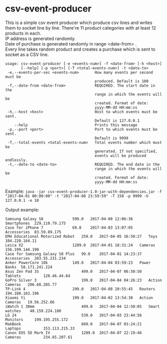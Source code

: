 
# csv-event-producer

This is a simple csv event producer which produce csv lines and writes them to socket line by line.
There're 11 product categories with at least 12 products in each.    
IP address is generated randomly.    
Date of purchase is generated randomly in range \<date-from> <date-to>.   
Every line takes random product and creates a purchase which is sent to socket as a CSV line. 

```
usage: csv-event-producer [-e <events-num>] -f <date-from> [-h <host>]
       [--help] [-p <port>] [-T <total-events-num>] -t <date-to>
 -e,--events-per-sec <events-num>       How many events per second must be
                                        produced. Default is 100
 -f,--date-from <date-from>             REQUIRED. The start date in the
                                        range in which the events will be
                                        created. Format of date:
                                        yyyy-MM-dd HH:mm:ss
 -h,--host <host>                       Host to which events must be sent.
                                        Default is 127.0.0.1
    --help                              Prints this message
 -p,--port <port>                       Port to which events must be sent.
                                        Default is 9999
 -T,--total-events <total-events-num>   Total events number which must be
                                        generated. If not specified,
                                        events will be produced endlessly.
 -t,--date-to <date-to>                 REQUIRED. The end date in the
                                        range in which the events will be
                                        created. Format of date:
                                        yyyy-MM-dd HH:mm:ss
```

Example: `java -jar csv-event-producer-1.0-jar-with-dependencies.jar -f "2017-04-01 00:00:00" -t "2017-04-08 23:59:59" -T 150 -p 9999 -h 127.0.0.1 -e 10
`

Output example:
```
Samsung Galaxy S8	          599.0	  2017-04-08 12:06:36	Smartphones	 229.110.79.175
Case for iPhone 7	          69.0	  2017-04-03 13:07:05	Accessories	 83.59.89.175
EM4 Educational Motorized Robot	  259.0	  2017-04-05 16:50:27	Toys	         104.220.164.11
Leica X2	                  1209.0  2017-04-01 18:31:24	Cameras	         156.199.144.190
Case for Samsung Galaxy S8 Plus   99.0	  2017-04-01 14:23:37	Accessories	 203.55.231.234
Anker PowerCore 10k	          149.0	  2017-04-04 03:59:23	Power Banks	 58.171.241.224
Asus Zen Pad 3S	                  499.0	  2017-04-07 06:50:50	Tablets	         120.46.44.64
GoPro Silver 3	                  199.0	  2017-04-04 04:26:23	Action Cameras	 206.68.205.77
TP-Link 4	                  299.0	  2017-04-08 20:55:45	Routers	         194.180.163.196
Xiaomi Yi	                  199.0	  2017-04-02 13:54:30	Action Cameras	 19.56.252.66
iWatch 1 38mm	                  499.0	  2017-04-04 12:50:05	Smart watches	 40.159.224.180
LG 24	                          539.0	  2017-04-03 23:44:56	Monitors	 199.195.255.172
MakBook	                          849.0	  2017-04-07 03:24:21	Laptops	         153.113.215.33
Canon EOS 5D Mark IV	          1209.0  2017-04-07 22:19:46	Cameras	         234.65.207.61
```
